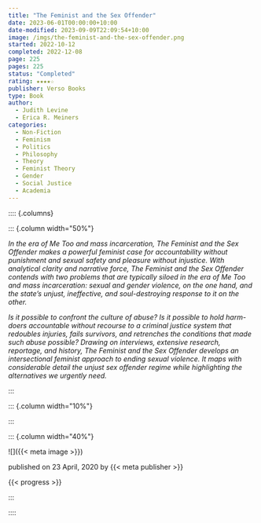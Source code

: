```yaml
---
title: "The Feminist and the Sex Offender"
date: 2023-06-01T00:00:00+10:00
date-modified: 2023-09-09T22:09:54+10:00
image: /imgs/the-feminist-and-the-sex-offender.png
started: 2022-10-12
completed: 2022-12-08
page: 225
pages: 225
status: "Completed"
rating: ★★★★☆
publisher: Verso Books
type: Book
author:
  - Judith Levine
  - Erica R. Meiners
categories:
  - Non-Fiction
  - Feminism
  - Politics
  - Philosophy
  - Theory
  - Feminist Theory
  - Gender
  - Social Justice
  - Academia
---
```


:::: {.columns}

::: {.column width="50%"}

_In the era of _Me Too_ and mass incarceration, The Feminist and the Sex Offender makes a powerful feminist case for accountability without punishment and sexual safety and pleasure without injustice. With analytical clarity and narrative force, The Feminist and the Sex Offender contends with two problems that are typically siloed in the era of _Me Too_ and mass incarceration: sexual and gender violence, on the one hand, and the state’s unjust, ineffective, and soul-destroying response to it on the other._

_Is it possible to confront the culture of abuse? Is it possible to hold harm-doers accountable without recourse to a criminal justice system that redoubles injuries, fails survivors, and retrenches the conditions that made such abuse possible? Drawing on interviews, extensive research, reportage, and history, The Feminist and the Sex Offender develops an intersectional feminist approach to ending sexual violence. It maps with considerable detail the unjust sex offender regime while highlighting the alternatives we urgently need._

:::

::: {.column width="10%"}
<!-- empty column to create gap -->
:::

::: {.column width="40%"}

![]({{< meta image >}})

published on 23 April, 2020 by {{< meta publisher >}}

{{< progress >}}

:::

::::
